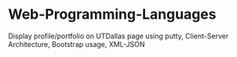 # Web-Programming-Languages
Display profile/portfolio on UTDallas page using putty, Client-Server Architecture, Bootstrap usage, XML-JSON
